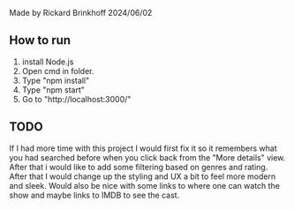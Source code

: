 Made by Rickard Brinkhoff 
2024/06/02

## How to run
1. install Node.js
2. Open cmd in folder.
3. Type "npm install"
4. Type "npm start"
5. Go to "http://localhost:3000/"

## TODO
If I had more time with this project I would first fix it so it remembers what you had searched before when you click back from the "More details" view. After that i would like to add some filtering based on genres and rating. After that I would change up the styling and UX a bit to feel more modern and sleek. Would also be nice with some links to where one can watch the show and maybe links to IMDB to see the cast.
